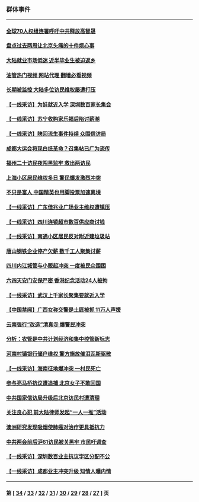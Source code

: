 ### 群体事件
---
#### [全球70人权组连署呼吁中共释放高智晟](../../pages/ncid279/n14055054.md?08170045) 
#### [盘点过去两周让北京头痛的十件烦心事](../../pages/ncid279/n14052654.md?08170045) 
#### [大陆就业市场低迷 近半毕业生被迫返乡](../../pages/ncid279/n14050945.md?08170045) 
#### [油管热门视频 网站代理 翻墙必看视频](http://138.2.39.72:81/youtube.html?epic-marker?08170045)
#### [长期被监控 大陆多位访民维权屡遭打压](../../pages/ncid279/n14049331.md?08170045) 
#### [【一线采访】为娃就近入学 深圳数百家长集会](../../pages/ncid279/n14044246.md?08170045) 
#### [【一线采访】苏宁收购家乐福后陷讨薪潮](../../pages/ncid279/n14042224.md?08170045) 
#### [【一线采访】陕回流生事件持续 众围信访局](../../pages/ncid279/n14040242.md?08170045) 
#### [成都大运会将现白纸革命？召集帖已广为流传](../../pages/ncid279/n14033119.md?08170045) 
#### [福州二十访民夜闯黑监牢 救出两访民](../../pages/ncid279/n14031617.md?08170045) 
#### [上海小区居民维权多日 警民爆发激烈冲突](../../pages/ncid279/n14029221.md?08170045) 
#### [不只是富人 中国精英也用脚投票加速离境](../../pages/ncid279/n14029086.md?08170045) 
#### [【一线采访】广东佳兆业广场业主维权遭镇压](../../pages/ncid279/n14028175.md?08170045) 
#### [【一线采访】四川连锁超市数百供应商讨钱](../../pages/ncid279/n14025102.md?08170045) 
#### [【一线采访】南通小区居民反对附近建垃圾站](../../pages/ncid279/n14021690.md?08170045) 
#### [唐山钢铁企业停产欠薪 数千工人聚集讨薪](../../pages/ncid279/n14017404.md?08170045) 
#### [四川内江城管与小贩起冲突 一度被民众围困](../../pages/ncid279/n14015922.md?08170045) 
#### [六四天安门安保严密 香港纪念活动24人被拘](../../pages/ncid279/n14009800.md?08170045) 
#### [【一线采访】武汉上千家长聚集要就近入学](../../pages/ncid279/n14009497.md?08170045) 
#### [【中国禁闻】广西女称交警是土匪被抓 11万人声援](../../pages/ncid279/n14006869.md?08170045) 
#### [云南强行“改造”清真寺 爆警民冲突](../../pages/ncid279/n14005561.md?08170045) 
#### [分析：农管是中共计划经济和集中控管新标志](../../pages/ncid279/n14000665.md?08170045) 
#### [河南村镇银行储户维权 警方施放催泪瓦斯驱散](../../pages/ncid279/n13998750.md?08170045) 
#### [【一线采访】海南征地爆冲突 一村民死亡](../../pages/ncid279/n13989137.md?08170045) 
#### [参与亮马桥抗议遭追捕 北京女子不敢回国](../../pages/ncid279/n13985420.md?08170045) 
#### [中共国家信访局升级后北京访民村遭清理](../../pages/ncid279/n13984826.md?08170045) 
#### [关注良心犯 前大陆律师发起“一人一推”活动](../../pages/ncid279/n13980524.md?08170045) 
#### [澳洲研究发现吸烟使肺癌对治疗更具抵抗力](../../pages/ncid279/n13977762.md?08170045) 
#### [中共两会前后沪61访民被关黑牢 市民吁调查](../../pages/ncid279/n13976054.md?08170045) 
#### [【一线采访】深圳数百业主抗议学区分配不公](../../pages/ncid279/n13976680.md?08170045) 
#### [【一线采访】成都业主冲突升级 知情人曝内情](../../pages/ncid279/n13965289.md?08170045) 

---
#### 第 [ [34](./34.md?08170045) / [33](./33.md?08170045) / [32](./32.md?08170045) / [31](./31.md?08170045) / [30](./30.md?08170045) / [29](./29.md?08170045) / [28](./28.md?08170045) / [27](./27.md?08170045) ] 页
